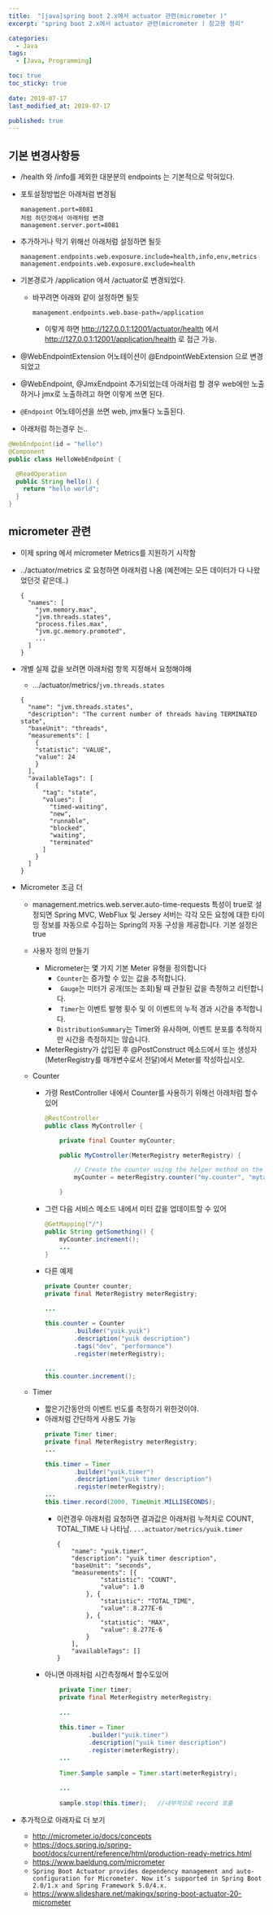 ```yaml
---
title:  "[java]spring boot 2.x에서 actuator 관련(micrometer )"
excerpt: "spring boot 2.x에서 actuator 관련(micrometer ) 참고용 정리"

categories:
  - Java
tags:
  - [Java, Programming]

toc: true
toc_sticky: true
 
date: 2019-07-17
last_modified_at: 2019-07-17

published: true
---
```


## 기본 변경사항등
* /health 와 /info를 제외한 대분분의 endpoints 는 기본적으로 막혀있다. 
* 포토설정방법은 아래처럼 변경됨
    ```
    management.port=8081
    처럼 하던것에서 아래처럼 변경
    management.server.port=8081
    ```
* 추가하거나 막기 위해선 아래처럼 설정하면 될듯
    ```
    management.endpoints.web.exposure.include=health,info,env,metrics
    management.endpoints.web.exposure.exclude=health    
    ```

* 기본경로가 /application 에서 /actuator로 변경되었다. 
    * 바꾸려면 아래와 같이 설정하면 될듯
        ```
        management.endpoints.web.base-path=/application
        ```
        * 이렇게 하면 http://127.0.0.1:12001/actuator/health 에서 http://127.0.0.1:12001/application/health 로 접근 가능.

* @WebEndpointExtension 어노테이션이 @EndpointWebExtension 으로 변경되었고
* @WebEndpoint, @JmxEndpoint 추가되었는데 아래처럼 할 경우 web에만 노출하거나 jmx로 노출하려고 하면 이렇게 쓰면 된다.
* `@Endpoint` 어노테이션을 쓰면 web, jmx둘다 노출된다.
* 아래처럼 하는경우 는.. 
```java
@WebEndpoint(id = "hello")
@Component
public class HelloWebEndpoint {

  @ReadOperation
  public String hello() {
    return "hello world";
  }
}
```
## micrometer 관련 
* 이제 spring 에서 micrometer Metrics를 지원하기 시작함
* ../actuator/metrics 로 요청하면 아래처럼 나옴 (예전에는 모든 데이터가 다 나왔었던것 같은데..)
    ```
    {
      "names": [
        "jvm.memory.max",
        "jvm.threads.states",
        "process.files.max",
        "jvm.gc.memory.promoted",
        ...
      ]
    }
    ```
* 개별 실제 값을 보려면 아래처럼 항목 지정해서 요청해야해
    * .../actuator/metrics/`jvm.threads.states`
    ```
    {
      "name": "jvm.threads.states",
      "description": "The current number of threads having TERMINATED state",
      "baseUnit": "threads",
      "measurements": [
        {
        "statistic": "VALUE",
        "value": 24
        }
      ],
      "availableTags": [
        {
          "tag": "state",
          "values": [
            "timed-waiting",
            "new",
            "runnable",
            "blocked",
            "waiting",
            "terminated"
          ]
        }
      ]
    }
    ```
* Micrometer 조금 더
    * management.metrics.web.server.auto-time-requests 특성이 true로 설정되면 Spring MVC, WebFlux 및 Jersey 서버는 각각 모든 요청에 대한 타이밍 정보를 자동으로 수집하는 Spring의 자동 구성을 제공합니다. 기본 설정은 true
    * 사용자 정의 만들기
        * Micrometer는 몇 가지 기본 Meter 유형을 정의합니다
            * `Counter`는 증가할 수 있는 값을 추적합니다.
            * ` Gauge`는 미터가 공개(또는 조회)될 때 관찰된 값을 측정하고 리턴합니다.
            * ` Timer`는 이벤트 발행 횟수 및 이 이벤트의 누적 경과 시간을 추적합니다.
            * `DistributionSummary`는 Timer와 유사하며, 이벤트 분포를 추적하지만 시간을 측정하지는 않습니다.
        * MeterRegistry가 삽입된 후 @PostConstruct 메소드에서 또는 생성자(MeterRegistry를 매개변수로서 전달)에서 Meter를 작성하십시오.


    * Counter
        * 가령 RestController 내에서 Counter를 사용하기 위해선 아래처럼 할수 있어
            ```java
            @RestController
            public class MyController {

                private final Counter myCounter;

                public MyController(MeterRegistry meterRegistry) {

                    // Create the counter using the helper method on the builder
                    myCounter = meterRegistry.counter("my.counter", "mytagname", "mytagvalue");

                }
            ```
        * 그런 다음 서비스 메소드 내에서 미터 값을 업데이트할 수 있어
            ```java
            @GetMapping("/")
            public String getSomething() {
                myCounter.increment();
                ...
            }
            ```
        * 다른 예제
            ```java
            private Counter counter;
            private final MeterRegistry meterRegistry;

            ...
            
            this.counter = Counter
                    .builder("yuik.yuik")
                    .description("yuik description")
                    .tags("dev", "performance")
                    .register(meterRegistry);
                    
            ...
            this.counter.increment();
            ```
    * Timer
        * 짧은기간동안의 이벤트 빈도를 측정하기 위한것이야.
        * 아래처럼 간단하게 사용도 가능
            ```java
            private Timer timer;
            private final MeterRegistry meterRegistry;
            ...

            this.timer = Timer
                    .builder("yuik.timer")
                    .description("yuik timer description")
                    .register(meterRegistry);
            ...
            this.timer.record(2000, TimeUnit.MILLISECONDS);
            ```
            * 이런경우 아래처럼 요청하면 결과값은 아래처럼 누적치로 COUNT, TOTAL_TIME 나 나타남.
            `...actuator/metrics/yuik.timer`
                ```
                {
                    "name": "yuik.timer",
                    "description": "yuik timer description",
                    "baseUnit": "seconds",
                    "measurements": [{
                            "statistic": "COUNT",
                            "value": 1.0
                        }, {
                            "statistic": "TOTAL_TIME",
                            "value": 8.277E-6
                        }, {
                            "statistic": "MAX",
                            "value": 8.277E-6
                        }
                    ],
                    "availableTags": []
                }

                ```
        * 아니면 아래처럼 시간측정해서 할수도있어
            ```java
                private Timer timer;
                private final MeterRegistry meterRegistry;
                
                ...
                
                this.timer = Timer
                        .builder("yuik.timer")
                        .description("yuik timer description")
                        .register(meterRegistry);
                ...
                
                Timer.Sample sample = Timer.start(meterRegistry);
                
                ...
                
                sample.stop(this.timer);   //내부적으로 record 호출
            ```


* 추가적으로 아래자료 더 보기
    * http://micrometer.io/docs/concepts
    * https://docs.spring.io/spring-boot/docs/current/reference/html/production-ready-metrics.html
    * https://www.baeldung.com/micrometer
    * `Spring Boot Actuator provides dependency management and auto-configuration for Micrometer. Now it’s supported in Spring Boot 2.0/1.x and Spring Framework 5.0/4.x.`
    * https://www.slideshare.net/makingx/spring-boot-actuator-20-micrometer

